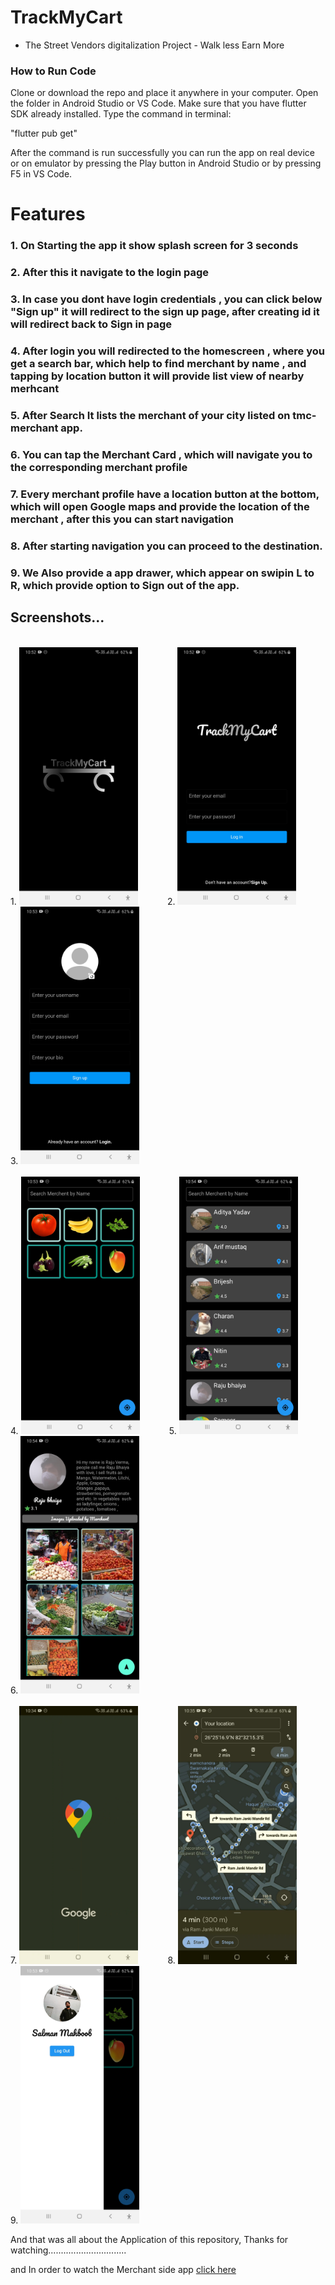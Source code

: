 # TrackMyCart 
- The Street Vendors digitalization Project - Walk less Earn More


### How to Run Code
Clone or download the repo and place it anywhere in your computer. Open the folder in Android Studio or VS Code. Make sure that you have flutter SDK already installed. Type the command in terminal:

"flutter pub get"

After the command is run successfully you can run the app on real device or on emulator by pressing the Play button in Android Studio or by pressing F5 in VS Code.
# Features
### 1. On Starting the app it show splash screen for 3 seconds
  
  
### 2. After this it navigate to the login page
   

### 3. In case you dont have login credentials , you can click below "Sign up" it will redirect to the sign up page, after creating id it will redirect back to Sign in page
   

### 4. After login you will redirected to the homescreen , where you get a search bar, which help to find merchant by name , and tapping by location button it will provide list view of nearby merhcant

### 5. After  Search It lists the merchant of your city listed on tmc-merchant app.
### 6. You can tap the Merchant Card , which will navigate you to the corresponding merchant profile
### 7. Every merchant profile have a location button at the bottom, which will open Google maps and provide the location of the merchant , after this you can start navigation 
### 8. After starting navigation you can proceed to the destination.
### 9. We Also provide a app drawer, which appear on swipin L to R, which provide option to Sign out of the app.

## Screenshots...
 <br>1. <img src="assets/Splash screen on opening app-1.jpg" width=190> &nbsp;&nbsp;&nbsp;&nbsp;&nbsp;&nbsp;&nbsp;&nbsp;&nbsp;&nbsp; 2. <img src="assets/User Sign In page.jpg" width=190> &nbsp;&nbsp;&nbsp;&nbsp;&nbsp;&nbsp;&nbsp;&nbsp;&nbsp;&nbsp; 3. <img src="assets/User Sign Up page.jpg" width=190> <br>
 &nbsp;&nbsp;&nbsp;&nbsp;&nbsp;&nbsp;&nbsp;&nbsp;&nbsp;&nbsp;<br>
4. <img src="assets/Search screen after signing in.jpg" width=190> &nbsp;&nbsp;&nbsp;&nbsp;&nbsp;&nbsp;&nbsp;&nbsp;&nbsp;&nbsp; 5. <img src="assets/Merchant search loading (after loading data from firebase).jpg" width=190>&nbsp;&nbsp;&nbsp;&nbsp;&nbsp;&nbsp;&nbsp;&nbsp;&nbsp;&nbsp; 6. <img src="assets/Merchant profile on tapping merchant card from search screen.jpg" width=190> <br>
 &nbsp;&nbsp;&nbsp;&nbsp;&nbsp;&nbsp;&nbsp;&nbsp;&nbsp;&nbsp;<br>
7. <img src="assets/opening gmap.jpeg" width=190> &nbsp;&nbsp;&nbsp;&nbsp;&nbsp;&nbsp;&nbsp;&nbsp;&nbsp;&nbsp; 8. <img src="assets/navigation.jpeg" width=190> &nbsp;&nbsp;&nbsp;&nbsp;&nbsp;&nbsp;&nbsp;&nbsp;&nbsp;&nbsp; 9. <img src="assets/App Drawer .jpg" width=190>

And that was all about the Application of this repository, Thanks for watching...............................

and In order to watch the Merchant side app [click here](https://github.com/smv8960/tmcmerchant)
